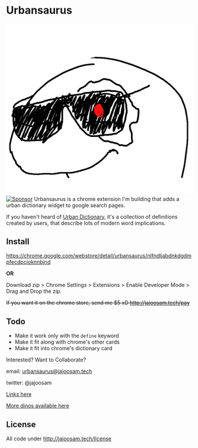 # Urbansaurus

![terminator orpheus](icon.png)
<a target='_blank' rel='nofollow' href='https://app.codesponsor.io/link/gk2KHfxPsEcG2TgXLtSXnnoA/jajoosam/urbansaurus'>  <img alt='Sponsor' width='888' height='68' src='https://app.codesponsor.io/embed/gk2KHfxPsEcG2TgXLtSXnnoA/jajoosam/urbansaurus.svg' /></a>
Urbansaurus is a chrome extension I'm building that adds a urban dictionary widget to google search pages.

If you haven't heard of [Urban Dictionary](http://www.urbandictionary.com/), it's a collection of definitions created by users, that describe lots of modern word implications.

## Install

https://chrome.google.com/webstore/detail/urbansaurus/nlfndljabdnkdgdmpfecdpcjoknnbjnd

**OR**

Download zip > Chrome Settings > Extensions > Enable Developer Mode > Drag and Drop the zip.

~~If you want it on the chrome store, send me $5 xD
http://jajoosam.tech/pay~~


## Todo
- Make it work only with the `define` keyword
- Make it fit along with chrome's other cards
- Make it fit into chrome's dictionary card

Interested? Want to Collaborate?

email: urbansaurus@jajoosam.tech

twitter: @jajoosam

[Links here](https://notes.pinboard.in/u:jajoosam/ccffda8b6d7a18493c36)

[More dinos available here](https://github.com/hackclub/dinosaurs)


## License

All code under http://jajoosam.tech/license
